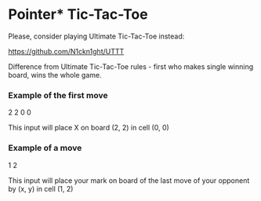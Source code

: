 # Pointer* Tic-Tac-Toe

Please, consider playing Ultimate Tic-Tac-Toe instead: 

https://github.com/N1ckn1ght/UTTT

Difference from Ultimate Tic-Tac-Toe rules - first who makes single winning board, wins the whole game.

### Example of the first move

2 2 0 0

This input will place X on board (2, 2) in cell (0, 0)

### Example of a move

1 2

This input will place your mark on board of the last move of your opponent by (x, y) in cell (1, 2)
